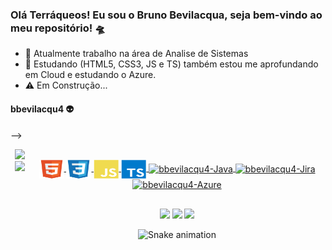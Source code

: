 ### Olá Terráqueos! Eu sou o Bruno Bevilacqua, seja bem-vindo ao meu repositório! 🛸


- 🔭 Atualmente trabalho na área de Analise de Sistemas
- 🌱 Estudando (HTML5, CSS3, JS e TS) também estou me aprofundando em Cloud e estudando o Azure. 
- ⚠️ Em Construção...

 #### bbevilacqu4 👽
-->

<div align="center" style="display: flex">
  <a href="https://github.com/bbevilacqu4">
  <img width="480px" src="https://github-readme-stats.vercel.app/api?username=bbevilacqu4&show_icons=true&theme=merko&include_all_commits=true&count_private=true"/>
  <img width="495px" src="https://github-readme-stats.vercel.app/api/top-langs/?username=bbevilacqu4&layout=compact&langs_count=7&theme=merko"/>
<div style="display: inline_block"><br>
   <img align="center" alt="bbevilacqu4-HTML" height="30" width="40" src="https://raw.githubusercontent.com/devicons/devicon/master/icons/html5/html5-original.svg"/>
   <img align="center" alt="bbevilacqu4-CSS" height="30" width="40" src="https://raw.githubusercontent.com/devicons/devicon/master/icons/css3/css3-original.svg"/> 
   <img align="center" alt="bbevilacqu4-Js" height="30" width="40" src="https://raw.githubusercontent.com/devicons/devicon/master/icons/javascript/javascript-plain.svg"/>
   <img align="center" alt="bbevilacqu4-Ts" height="30" width="40" src="https://raw.githubusercontent.com/devicons/devicon/master/icons/typescript/typescript-plain.svg"/>
   <img align="center" alt="bbevilacqu4-Java" height="30" width="40" src="https://cdn.jsdelivr.net/gh/devicons/devicon/icons/java/java-original-wordmark.svg"/>  
   <img align="center" alt="bbevilacqu4-Jira" height="30" width="40" src="https://cdn.jsdelivr.net/gh/devicons/devicon/icons/jira/jira-original-wordmark.svg"/>
   <img align="center" alt="bbevilacqu4-Azure" height="30" width="40" src="https://cdn.jsdelivr.net/gh/devicons/devicon/icons/azure/azure-original.svg"/>
    
  ##
  
  <div> 
    	<a href="https://discordapp.com/users/bbevilacqu4#0629" target="_blank"><img src="https://img.shields.io/badge/Discord-7289DA?style=for-the-badge&logo=discord&logoColor=white" target="_blank"></a> 
  <a href = "mailto:bbevilacqu4@gmail.com"><img src="https://img.shields.io/badge/-Gmail-%23333?style=for-the-badge&logo=gmail&logoColor=white" target="_blank"></a>
  <a href="https://www.linkedin.com/in/rafaella-ballerini-45875016a](https://www.linkedin.com/in/bruno-bevilacqua-2389a1210/" target="_blank"><img src="https://img.shields.io/badge/-LinkedIn-%230077B5?style=for-the-badge&logo=linkedin&logoColor=white" target="_blank"></a> 
 
   ![Snake animation](https://github.com/bbevilacqu4/bbevilacqu4/blob/output/github-contribution-grid-snake.svg) 
 
</div>
  
